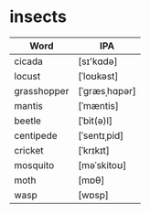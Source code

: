 # insects

| Word        | IPA           |
| ----------- | ------------- |
| cicada      | [sɪ'kɑdə]     |
| locust      | [ˈloʊkəst]    |
| grasshopper | [ˈɡræsˌhɑpər] |
| mantis      | [ˈmæntis]     |
| beetle      | [ˈbit(ə)l]    |
| centipede   | [ˈsentɪˌpid]  |
| cricket     | [ˈkrɪkɪt]     |
| mosquito    | [məˈskitoʊ]   |
| moth        | [mɒθ]         |
| wasp        | [wɒsp]        |